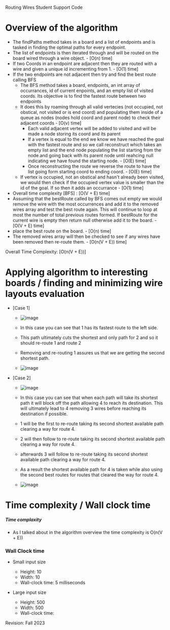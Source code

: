 Routing Wires Student Support Code

# Overview of the algorithm

* The findPaths method takes in a board and a list of endpoints and is tasked in finding the optimal paths for every endpoint.
* The list of endpoints is then iterated through and will be routed on the board wired through a wire object. - [O(n) time]
* If two Coords in an endpoint are adjacent then they are routed with a wire and given a unique id incrementing from 1. - [O(1) time]
* If the two endpoints are not adjacent then try and find the best route calling BFS
  * The BFS method takes a board, endpoints, an int array of occurrances, id of current enpoints, and an empty list of visited coords. Its objective is to find the fastest route between two endpoints
  * It does this by roaming through all valid vertecies (not occupied, not obstical, not visited or is end coord) and populating them inside of a queue as nodes (nodes hold coord and parent node) to check their adjacent coords - [O(v) time]
    * Each valid adjacent vertex will be added to visited and will be made a node storing its coord and its parent 
    * If a vertex is equal to the end we know we have reached the goal with the fastest route and so we call reconstruct which takes an empty list and the end node populating the list starting from the node and going back with its parent node until reahcing null indicating we have found the starting node. - [O(E) time]
    * Once reconstructing the route we reverse the route to have the list going form starting coord to ending coord. - [O(E) time]
  * If vertex is occupied, not an obstical and hasn't already been visited, we would then check if the occupied vertex value is smaller than the id of the goal. If so then it adds an occurrance - [O(1) time]
* Overall time complexity [BFS] : [O(V + E) time]
* Assuming that the bestRoute called by BFS comes out empty we would remove the wire with the most occurrences and add it to the removed wires array and test the best route again. This will continue to loop at most the number of total previous routes formed. If bestRoute for the current wire is empty then return null otherwise add it to the board. - [O(V + E) time]
* place the best route on the board. - [O(n) time]
* The removed wires array will then be checked to see if any wires have been removed then re-route them. - [O(n(V + E)) time]

Overall Time Complexity: [O(n(V + E))]

# Applying algorithm to interesting boards / finding and minimizing wire layouts evaluation

* [Case 1]
  * ![image](https://github.com/Yuskur/routing_wires/assets/123311946/e4614fd3-0aaa-4d70-8255-83edc27e0d12)
  
  * In this case you can see that 1 has its fastest route to the left side.
  * This path ultimately cuts the shortest and only path for 2 and so it should re-route 1 and route 2
  * Removing and re-routing 1 assures us that we are getting the second shortest path.
 
  * ![image](https://github.com/Yuskur/routing_wires/assets/123311946/f8e92027-88a0-4207-b0eb-d80051b7e09e)

* [Case 2]
  * ![image](https://github.com/Yuskur/routing_wires/assets/123311946/6289a76f-b942-4a63-b11e-2aacdfe9bd38)
 
  * In this case you can see that when each path will take its shortest path it will block off the path allowing 4 to reach its destination. This will ultimately lead to 4 removing 3 wires before reaching its destination if possible.
  * 1 will be the first to re-route taking its second shortest available path clearing a way for route 4.
  * 2 will then follow to re-route taking its second shortest available path clearing a way for route 4.
  * afterwards 3 will follow to re-route taking its second shortest available path clearing a way for route 4.
  * As a result the shortest available path for 4 is taken while also using the second best routes for routes that cleared the way for route 4.

  * ![image](https://github.com/Yuskur/routing_wires/assets/123311946/87e14513-9a0e-4c2d-8de6-cb7f6b9422f2)


# Time complexity / Wall clock time

##### Time complaxity
 * As I talked about in the algorithm overview the time complexity is O(n(V + E))

### Wall Clock time

* Small input size
  * Height: 10
  * Width: 10
  * Wall-clock time: 5 milliseconds
 
* Large input size
  * Height: 500
  * Width: 500
  * Wall-clock time: 



Revision: Fall 2023
